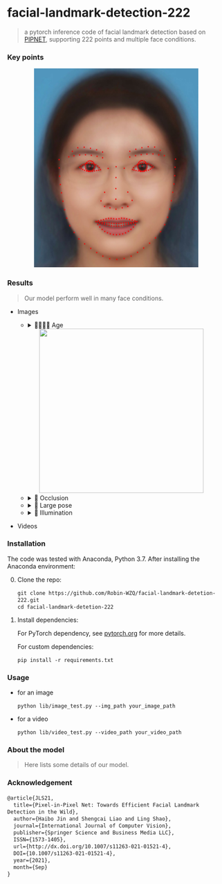 # facial-landmark-detection-222
> a pytorch inference code of facial landmark detection based on [PIPNET](https://github.com/jhb86253817/PIPNet), supporting 222 points and multiple face conditions.

### Key points
<div align=center>
<img src=test_meanface.jpg width="380" height="460"/>
</div>

### Results
> Our model perform well in many face conditions.

- Images
    - <details><summary> 👨‍👩‍👧‍👦 Age </summary><p><div align="center">
    <div align=center>
    <img src=https://github.com/Robin-WZQ/facial-landmark-detection-222/assets/60317828/9f3adadc-bea0-40d4-acc8-f01bdc547d2a width="380" height="380"/>
    </div>
    
    - <details><summary> 🥸 Occlusion </summary><p><div align="center">
    
    - <details><summary> 🔭 Large pose </summary><p><div align="center">
    
    - <details><summary> 🔆 Illumination </summary><p><div align="center">


- Videos

### Installation
The code was tested with Anaconda, Python 3.7. After installing the Anaconda environment:

0. Clone the repo:
    ```Shell
    git clone https://github.com/Robin-WZQ/facial-landmark-detetion-222.git
    cd facial-landmark-detetion-222
    ```

1. Install dependencies:

    For PyTorch dependency, see [pytorch.org](https://pytorch.org/) for more details.

    For custom dependencies:
    ```Shell
    pip install -r requirements.txt
    ```
### Usage
- for an image
    ```
    python lib/image_test.py --img_path your_image_path
    ```

- for a video
    ```
    python lib/video_test.py --video_path your_video_path
    ```

### About the model
> Here lists some details of our model.

### Acknowledgement
```
@article{JLS21,
  title={Pixel-in-Pixel Net: Towards Efficient Facial Landmark Detection in the Wild},
  author={Haibo Jin and Shengcai Liao and Ling Shao},
  journal={International Journal of Computer Vision},
  publisher={Springer Science and Business Media LLC},
  ISSN={1573-1405},
  url={http://dx.doi.org/10.1007/s11263-021-01521-4},
  DOI={10.1007/s11263-021-01521-4},
  year={2021},
  month={Sep}
}
```
